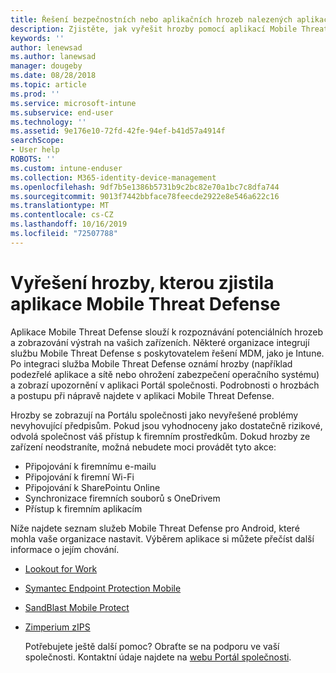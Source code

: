 ```yaml
---
title: Řešení bezpečnostních nebo aplikačních hrozeb nalezených aplikacemi Mobile Threat Defense pro zařízení s Androidem
description: Zjistěte, jak vyřešit hrozby pomocí aplikací Mobile Threat Defense pro zařízení s Androidem.
keywords: ''
author: lenewsad
ms.author: lanewsad
manager: dougeby
ms.date: 08/28/2018
ms.topic: article
ms.prod: ''
ms.service: microsoft-intune
ms.subservice: end-user
ms.technology: ''
ms.assetid: 9e176e10-72fd-42fe-94ef-b41d57a4914f
searchScope:
- User help
ROBOTS: ''
ms.custom: intune-enduser
ms.collection: M365-identity-device-management
ms.openlocfilehash: 9df7b5e1386b5731b9c2bc82e70a1bc7c8dfa744
ms.sourcegitcommit: 9013f7442bbface78feecde2922e8e546a622c16
ms.translationtype: MT
ms.contentlocale: cs-CZ
ms.lasthandoff: 10/16/2019
ms.locfileid: "72507788"
---
```

# <a name="resolve-a-threat-found-by-a-mobile-threat-defense-app"></a>Vyřešení hrozby, kterou zjistila aplikace Mobile Threat Defense

Aplikace Mobile Threat Defense slouží k rozpoznávání potenciálních hrozeb a zobrazování výstrah na vašich zařízeních. Některé organizace integrují službu Mobile Threat Defense s poskytovatelem řešení MDM, jako je Intune. Po integraci služba Mobile Threat Defense oznámí hrozby (například podezřelé aplikace a sítě nebo ohrožení zabezpečení operačního systému) a zobrazí upozornění v aplikaci Portál společnosti. Podrobnosti o hrozbách a postupu při nápravě najdete v aplikaci Mobile Threat Defense.

Hrozby se zobrazují na Portálu společnosti jako nevyřešené problémy nevyhovující předpisům. Pokud jsou vyhodnoceny jako dostatečně rizikové, odvolá společnost váš přístup k firemním prostředkům. Dokud hrozby ze zařízení neodstraníte, možná nebudete moci provádět tyto akce:  

* Připojování k firemnímu e-mailu
* Připojování k firemní Wi-Fi
* Připojování k SharePointu Online
* Synchronizace firemních souborů s OneDrivem
* Přístup k firemním aplikacím

Níže najdete seznam služeb Mobile Threat Defense pro Android, které mohla vaše organizace nastavit. Výběrem aplikace si můžete přečíst další informace o jejím chování.  

* [Lookout for Work](you-need-to-resolve-a-threat-found-by-lookout-for-work-android.md)
* [Symantec Endpoint Protection Mobile](you-need-to-resolve-a-threat-found-by-skycure-android.md)
* [SandBlast Mobile Protect](you-need-to-resolve-a-threat-found-by-checkpoint-android.md)
* [Zimperium zIPS](you-need-to-resolve-a-threat-found-by-zips-android.md)  

  Potřebujete ještě další pomoc? Obraťte se na podporu ve vaší společnosti. Kontaktní údaje najdete na [webu Portál společnosti](https://go.microsoft.com/fwlink/?linkid=2010980).  


